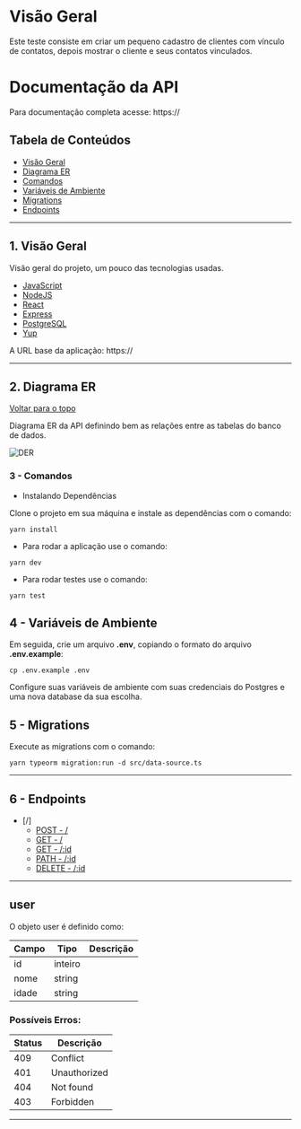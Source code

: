 # Visão Geral

Este teste consiste em criar um pequeno cadastro de clientes com vínculo de contatos, depois mostrar o cliente e seus contatos vinculados.

# Documentação da API

Para documentação completa acesse: https://

## Tabela de Conteúdos

- [Visão Geral](#1-visão-geral)
- [Diagrama ER](#2-diagrama-er)
- [Comandos](#3-Comandos)
- [Variáveis de Ambiente](#4-variáveis-de-ambiente)
- [Migrations](#5-migrations)
- [Endpoints](#7-endpoints)

---

## 1. Visão Geral

Visão geral do projeto, um pouco das tecnologias usadas.

- [JavaScript](https://developer.mozilla.org/pt-BR/docs/Learn/JavaScript)
- [NodeJS](https://nodejs.org/en/)
- [React](https://pt-br.reactjs.org/)
- [Express](https://expressjs.com/pt-br/)
- [PostgreSQL](https://www.postgresql.org/)
- [Yup](https://www.npmjs.com/package/yup)

A URL base da aplicação:
https://

---

## 2. Diagrama ER
[ Voltar para o topo ](#tabela-de-conteúdos)


Diagrama ER da API definindo bem as relações entre as tabelas do banco de dados.

![DER](der.jfif)



### 3 - Comandos

 - Instalando Dependências

Clone o projeto em sua máquina e instale as dependências com o comando:

```shell
yarn install
```

- Para rodar a aplicação use o comando:

```shell
yarn dev
```

- Para rodar testes use o comando:

```shell
yarn test
```

## 4 - Variáveis de Ambiente

Em seguida, crie um arquivo **.env**, copiando o formato do arquivo **.env.example**:
```
cp .env.example .env
```

Configure suas variáveis de ambiente com suas credenciais do Postgres e uma nova database da sua escolha.

## 5 - Migrations

Execute as migrations com o comando:

```
yarn typeorm migration:run -d src/data-source.ts
```

---

## 6 - Endpoints

- [/]
    - [POST   - /]()
    - [GET    - /]()
	- [GET    - /:id]()
	- [PATH   - /:id]()
	- [DELETE - /:id]()


---
##  **user**

O objeto user é definido como:

| Campo      | Tipo   | Descrição                                     		|
| -----------|--------|-----------------------------------------------------|
| id         | inteiro|                              	|
| nome       | string |                              	|
| idade      | string |                             	|


### Possíveis Erros:
| Status | Descrição 	|
|--------|--------------|
|   409  | Conflict 	|
|   401  | Unauthorized |
|   404  | Not found 	|
|   403  | Forbidden 	|

---



